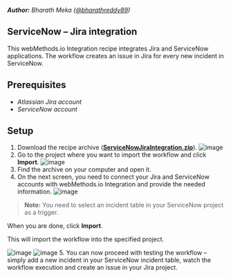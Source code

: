 ***Author:** Bharath Meka ([@bharathreddy89](https://github.com/bharathreddy89))*
## ServiceNow – Jira integration
This webMethods.io Integration recipe integrates Jira and ServiceNow applications. The workflow creates an issue in Jira for every new incident in ServiceNow.

## Prerequisites 
* *Atlassian Jira account*
* *ServiceNow account*

## Setup
1.	Download the recipe archive ([**ServiceNowJiraIntegration.zip**](https://github.com/SoftwareAG/webMethods-io-examples/blob/master/ServiceNowJiraIntegration/ServiceNowJiraIntegration.zip)).
![image](https://github.com/SoftwareAG/webMethods-io-examples/assets/23717841/565e59cc-2ff2-4584-a3fe-2309b634e234)
2.	Go to the project where you want to import the workflow and click **Import**.
![image](https://github.com/SoftwareAG/webMethods-io-examples/assets/23717841/279330eb-0912-4d16-aee4-8c6467efdd08)
3.	Find the archive on your computer and open it.
4.	On the next screen, you need to connect your Jira and ServiceNow accounts with webMethods.io Integration and provide the needed information.
![image](https://github.com/SoftwareAG/webMethods-io-examples/assets/23717841/ac7442b3-fc92-4f5a-b178-f1d48f9ea151)
> **Note:** You need to select an incident table in your ServiceNow project as a trigger.

When you are done, click **Import**.

This will import the workflow into the specified project.

![image](https://github.com/SoftwareAG/webMethods-io-examples/assets/23717841/2b48b170-fed9-487b-bc82-0d96c0fa8c82)
![image](https://github.com/SoftwareAG/webMethods-io-examples/assets/23717841/93c5a8af-fa5c-43bf-bb15-037d1532409b)
5.	You can now proceed with testing the workflow – simply add a new incident in your ServiceNow incident table, watch the workflow execution and create an issue in your Jira project.
